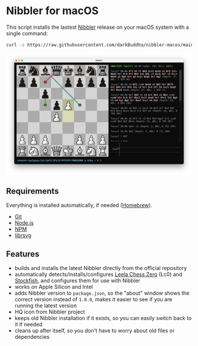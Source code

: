 # Nibbler for macOS

This script installs the lastest [Nibbler](https://github.com/rooklift/nibbler) release on your macOS system with a single command:

```bash
curl -s https://raw.githubusercontent.com/darkBuddha/nibbler-macos/main/install_nibbler_macos.sh | bash
```

![Nibbler Screenshot](nibbler.png)

## Requirements

Everything is installed automatically, if needed ([Homebrew](https://brew.sh/)).

* [Git](https://git-scm.com/)
* [Node.js](https://nodejs.org/)
* [NPM](https://www.npmjs.com/)
* [librsvg](https://wiki.gnome.org/Projects/LibRsvg)

## Features

* builds and installs the latest Nibbler directly from the official repository
* automatically detects/installs/configures [Leela Chess Zero](https://lczero.org/) (Lc0) and [Stockfish](https://stockfishchess.org/), and configures them for use with Nibbler
* works on Apple Silicon and Intel
* adds Nibbler version to `package.json`, so the "about" window shows the correct version instead of `1.0.0`, makes it easier to see if you are running the latest version
* HQ icon from Nibbler project
* keeps old Nibbler installation if it exists, so you can easily switch back to it if needed
* cleans up after itself, so you don't have to worry about old files or dependencies
